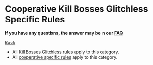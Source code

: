 # Cooperative Kill Bosses Glitchless Specific Rules

**If you have any questions, the answer may be in our [FAQ](https://www.speedrun.com/mcbe/thread/vdv9t)**

[Back](../README.md)

* All [Kill Bosses Glitchless rules](bosses-glitchless.md) apply to this category.
* All [cooperative specific rules](../coop/README.md) apply to this category.
